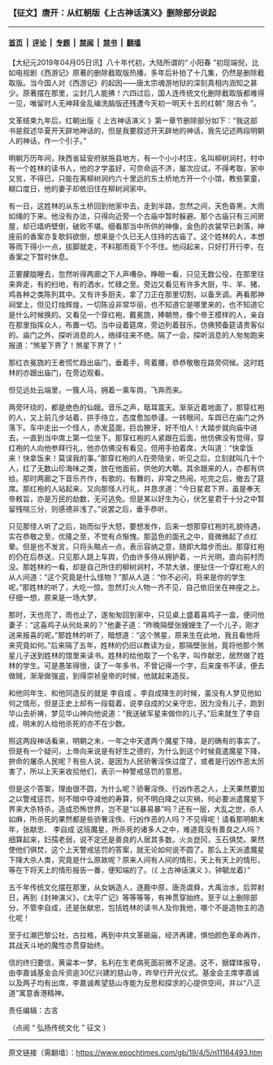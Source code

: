 ### 【征文】唐开：从红朝版《上古神话演义》删除部分说起

---

#### [首页](../../../..?n11164493) &nbsp;|&nbsp; [评论](../../../../../epoch-comment?n11164493) &nbsp;|&nbsp; [专题](../../../../../epoch-special?n11164493) &nbsp;|&nbsp; [禁闻](../../../../../epoch-news?n11164493) &nbsp;|&nbsp; [禁书](../../../../../books?n11164493) &nbsp;|&nbsp; [翻墙](https://github.com/gfw-breaker/nogfw/blob/master/README.md?n11164493)


<div class="post_content" id="artbody" itemprop="articleBody">
 <!-- article content begin -->
 <p>
  【大纪元2019年04月05日讯】八十年代初，大陆所谓的“
  <ok href="https://www.epochtimes.com/gb/tag/%E5%B0%8F%E9%98%B3%E6%98%A5.html">
   小阳春
  </ok>
  ”初现端倪，比如电视剧《西游记》原著的删除截取版热播，多年后补拍了十几集，仍然是删除截取版。当今国人对《西游记》的起因——唐太宗魂游地狱的深刻真相内涵知之甚少。原著摆在那里，尘封几人能拂！六四过后，国人连传统文化删除截取版都难得一见，唯留时人无神拜金乱编洗脑版还残遭今天初一明天十五的红朝“
  <ok href="https://www.epochtimes.com/gb/tag/%E9%99%90%E5%8F%A4%E4%BB%A4.html">
   限古令
  </ok>
  ”。
 </p>
 <p>
  文革结束九年后，红朝出版《
  <ok href="https://www.epochtimes.com/gb/tag/%E4%B8%8A%E5%8F%A4%E7%A5%9E%E8%AF%9D%E6%BC%94%E4%B9%89.html">
   上古神话演义
  </ok>
  》第一章节删除部分如下：“我这部书是叙述华夏开天辟地神话的，但是我要叙述开天辟地的神话，我先记述两段明朝人的神话，作一个引子。”
 </p>
 <p>
  明朝万历年间，陕西省延安府肤施县地方，有一个小小村庄，名叫柳树涧村，村中有一个姓林的读书人，他的才学虽好，可奈命运不济，屡次应试，不得考取，家中又贫，不得已，只能在离柳树涧约六十里远的东土桥地方开一个小馆，教些蒙童，糊口度日，他的妻子却依旧住在柳树涧家中。
 </p>
 <p>
  有一日，这姓林的从东土桥回到他家中去，走到半路，忽然之间，天色昏黑，大雨如绳的下来。他没有办法，只得向近旁一个古庙中暂时躲避。那个古庙只有三间房屋，却已墙坍壁倒，破败不堪。细看那当中所供的神像，金色的衣裳早已剥落，神座前的香案亦复欹斜欲倒，想来是个久已无人住持的古庙了。这个姓林的人，本想等雨下得小一点，拔脚就走，不料那雨竟下个不住。他闷起来，只好打开行李，在香案之下暂时休息。
 </p>
 <p>
  正要朦胧睡去，忽然听得两廊之下人声嘈杂。睁眼一看，只见无数公役，在那里往来奔走，有的扫地，有的洒水，忙碌之至。旁边又看见有许多大厨，牛、羊、猪、鸡各种之类陈列其中。又有许多厨夫，拿了刀正在那里切割，以备烹调。再看那神祠堂上，但见灯烛辉煌，一切陈设非常华丽，也不知道它是哪里来的，也不知道它是什么时候换的。又看见一个穿红袍，戴冕旒，捧朝笏，像个帝王模样的人，亲自在那里指挥众人，布置一切。当中设着筵席，旁边列着鼓乐，仿佛预备筵请贵客似的。庙门之外，探听消息的人，络绎往来不绝。隔了一会，探听消息的人匆匆跑来报道：“煞星下界了！煞星下界了！”
 </p>
 <p>
  那红衣冕旒的王者慌忙趋出庙门，垂着手，弯着腰，恭恭敬敬在路旁伺候。这时姓林的亦跟出庙门，在旁边观看。
 </p>
 <p>
  但见远处云端里，一簇人马，拥着一乘车舆，飞奔而来。
 </p>
 <p>
  两旁环绕的，都是绝色的仙娥。音乐之声，聒耳震天。渐渐近着地面了，那穿红袍的人，又上前几步站着，拱手侍立，态度愈加恭谨。一转眼间，车舆已在庙门之外落下。车中走出一个怪人，赤发蓝面，巨齿獠牙，好不怕人！大踏步就向庙中进去，一直到当中席上第一位坐下。那穿红袍的人紧跟在后面，他仿佛没有觉得，穿红袍的人向他参拜行礼，他亦仿佛没有看见，但用手拍着席，大叫道：“快拿饭来！快拿饭来！莫误我的事。”那穿红袍的人在旁陪坐，听见之后，立刻就叫几十个人，扛了无数山珍海味之类，放在他面前，供他的大嚼。其余跟来的人，亦都有供给。那时两廊之下音乐齐作，有歌的，有舞的，非常之热闹。吃完之后，撤去了筵席。那红袍的人站起来，又向那怪人行礼，并恳求道：“今日星君下界，虽是奉天帝敕旨，亦是万民的劫数，无可逃免。但是某以好生为心，伏乞星君于十分之中暂留残喘三分，则感德非浅了。”说罢之后，垂手恭听。
 </p>
 <p>
  只见那怪人听了之后，始而似乎大怒，要想发作，后来一想那穿红袍的礼貌待遇，实在恭敬之至，优隆之至，不觉有点惭愧。那蓝色的面孔之中，竟微微起了点红晕。但是也不发言，只将头略点一点，表示容纳之意，随即大踏步而出。那穿红袍的仍在后恭送，只见那人跳上车舆，仍由许多侍从拥护着，一片光明，直向前村而没。那姓林的一看，却是自己所住的柳树涧村，不禁大骇，便扯住一个穿红袍人的从人间道：“这个究竟是什么怪物？”那从人道：“你不必问，将来是你的学生呢。”那姓林的听了，大吃一惊。忽然灯火人物一齐不见，自己依旧坐在神座之上。仔细一想，原来是一场大梦。
 </p>
 <p>
  那时，天也亮了，雨也止了，遂匆匆回到家中，只见桌上盛着喜鸡子一盒，便问他妻子：“这喜鸡子从何处来的？”他妻子道：“昨晚隔壁张嫂嫂生了一个儿子，刚才送来报喜的呢。”那姓林的听了，暗想道：“这个煞星，原来生在此地，我且看他将来究竟如何。”后来隔了五年，姓林的仍旧以教读为业，那隔壁张翁，竟将他那个煞星儿子送到姓林的馆里来读书。姓林的给他取了一个名字，叫作献忠，居然做了姓林的学生。可是愚笨得很，读了一年多书，不曾记得一个字，后来废书不读，便去做贼，渐渐做强盗，到得崇祯皇帝的时候，他就起来造反。
 </p>
 <p>
  和他同年生、和他同造反的就是
  <ok href="https://www.epochtimes.com/gb/tag/%E6%9D%8E%E8%87%AA%E6%88%90.html">
   李自成
  </ok>
  。李自成降生的时候，虽没有人梦见他如何之情形，但是正史上却有一段载着，说李自成的父亲守忠，因为没有儿子，跑到华山去祈祷，梦见华山神向他说道：“我送破军星来做你的儿子。”后来就生了李自成，明末的人给他杀死的亦不在少数。
 </p>
 <p>
  照这两段神话看来，明朝之末，一年之中天遣两个魔星下降，是的确有的事实了。但是有一个疑问，上帝向来说是有好生之德的，为什么到这个时候竟遣魔星下降，拚命的屠杀人民呢？有些人说，是因为人民骄奢淫佚过度了，或者是行凶作恶太厉害了，所以上天来收拾他们，表示一种警戒惩罚的意思。
 </p>
 <p>
  但是这个答案，理由很不圆，为什么呢？骄奢淫佚、行凶作恶之人，上天果然要加之以警戒惩罚，何不暗中夺减他的寿算，何不明白降之以灾祸，何必要派遣魔星下界来大杀特杀，造成恐怖世界，岂不是“以暴易暴”吗？还有一层，大乱之世，杀人如麻，所杀死的果然都是些骄奢淫佚、行凶作恶的人吗？不见得呢！请看那明朝末年，张献忠、
  <ok href="https://www.epochtimes.com/gb/tag/%E6%9D%8E%E8%87%AA%E6%88%90.html">
   李自成
  </ok>
  这班魔星，所杀死的诸多人之中，难道竟没有善良之人吗？细算起来，妇孺老弱，说不定还是善良的人居其多数。火炎崑冈，玉石俱焚。果然使他们俱焚，这个上天警戒惩罚的答案，就无论如何说不圆了。那么上天派遣魔星下降大杀人类，究竟是什么原故呢？原来人间有人间的情形，天上有天上的情形，等在下将天上的情形报告一番，便知端的了。（《
  <ok href="https://www.epochtimes.com/gb/tag/%E4%B8%8A%E5%8F%A4%E7%A5%9E%E8%AF%9D%E6%BC%94%E4%B9%89.html">
   上古神话演义
  </ok>
  》，钟毓龙着）”
 </p>
 <p>
  五千年传统文化摆在那里，从女娲造人，逐鹿中原，唐尧虞舜，大禹治水，后羿射日，再到《封神演义》，《太平广记》等等等等，有神贯穿始终。至于以上删除部分，不管李自成，还是张献忠，包括姓林的读书人及你我他，哪个不是造物主的造化呢！
 </p>
 <p>
  至于红潮巴黎公社，古拉格，再到中共文革砸庙，经济再建，惧怕颜色革命再炸，其战天斗地的魔性亦贯穿始终。
 </p>
 <p>
  信的终归要信，黄粱本一梦，名利在生老病死面前微不足道。这不，据媒体报导，由李嘉诚基金会斥资逾30亿兴建的慈山寺，昨举行开光仪式。基金会主席李嘉诚以及两子均有出席，李嘉诚希望慈山寺能为反思和探求的心提供空间，并以“八正道”寓意香港精神。
 </p>
 <p>
  责任编辑：古言
 </p>
 <p class="p1">
  <span class="s1">
   （点阅
  </span>
  <span class="s2">
   “
   <ok href="https://www.epochtimes.com/gb/tag/%25E5%25BC%2598%25E6%258F%259A%25E5%2582%25B3%25E7%25B5%25B1%25E6%2596%2587%25E5%258C%2596%25E5%25BE%25B5%25E6%2596%2587.html">
    <span class="s3">
     弘扬传统文化
    </span>
    <span class="s4">
     ”
    </span>
    <span class="s3">
     征文
    </span>
   </ok>
  </span>
  <span class="s1">
   ）
  </span>
 </p>
 <!-- article content end -->
 <div id="below_article_ad">
 </div>
</div>


---

原文链接（需翻墙）：https://www.epochtimes.com/gb/19/4/5/n11164493.htm